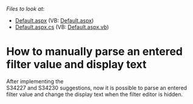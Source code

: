 <!-- default file list -->
*Files to look at*:

* [Default.aspx](./CS/WebSite/Default.aspx) (VB: [Default.aspx](./VB/WebSite/Default.aspx))
* [Default.aspx.cs](./CS/WebSite/Default.aspx.cs) (VB: [Default.aspx.vb](./VB/WebSite/Default.aspx.vb))
<!-- default file list end -->
# How to manually parse an entered filter value and display text


<p>After implementing the <br />
S34227 and S34230 suggestions, now it is possible to parse an entered filter value and change the display text when the filter editor is hidden.</p>

<br/>


